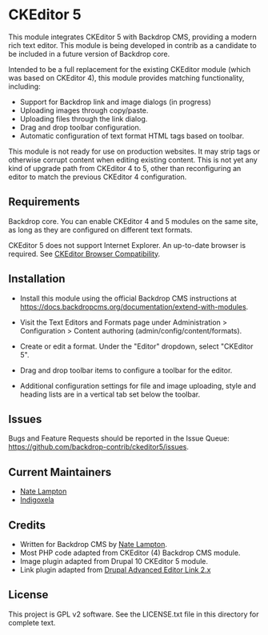 CKEditor 5
==========
This module integrates CKEditor 5 with Backdrop CMS, providing a modern rich
text editor. This module is being developed in contrib as a candidate to be
included in a future version of Backdrop core.

Intended to be a full replacement for the existing CKEditor module (which was
based on CKEditor 4), this module provides matching functionality, including:

* Support for Backdrop link and image dialogs (in progress)
* Uploading images through copy/paste.
* Uploading files through the link dialog.
* Drag and drop toolbar configuration.
* Automatic configuration of text format HTML tags based on toolbar.

This module is not ready for use on production websites. It may strip tags
or otherwise corrupt content when editing existing content. This is not yet
any kind of upgrade path from CKEditor 4 to 5, other than reconfiguring an
editor to match the previous CKEditor 4 configuration.

Requirements
------------
Backdrop core. You can enable CKEditor 4 and 5 modules on the same site,
as long as they are configured on different text formats.

CKEditor 5 does not support Internet Explorer. An up-to-date browser is
required. See
[CKEditor Browser Compatibility](https://ckeditor.com/docs/ckeditor5/latest/support/browser-compatibility.html).


Installation
------------
- Install this module using the official Backdrop CMS instructions at
  https://docs.backdropcms.org/documentation/extend-with-modules.

- Visit the Text Editors and Formats page under Administration > Configuration >
  Content authoring (admin/config/content/formats).
- Create or edit a format. Under the "Editor" dropdown, select "CKEditor 5".
- Drag and drop toolbar items to configure a toolbar for the editor.
- Additional configuration settings for file and image uploading, style and
  heading lists are in a vertical tab set below the toolbar.

Issues
------
Bugs and Feature Requests should be reported in the Issue Queue:
https://github.com/backdrop-contrib/ckeditor5/issues.


Current Maintainers
-------------------
- [Nate Lampton](https://github.com/quicksketch)
- [Indigoxela](https://github.com/indigoxela)

Credits
-------
- Written for Backdrop CMS by [Nate Lampton](https://github.com/quicksketch).
- Most PHP code adapted from CKEditor (4) Backdrop CMS module.
- Image plugin adapted from Drupal 10 CKEditor 5 module.
- Link plugin adapted from [Drupal Advanced Editor Link 2.x](https://www.drupal.org/project/editor_advanced_link)


License
-------
This project is GPL v2 software.
See the LICENSE.txt file in this directory for complete text.
